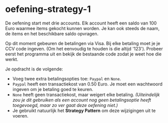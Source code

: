 # oefening-strategy-1
De oefening start met drie accounts. Elk account heeft een saldo van 100 Euro waarmee items gekocht kunnen worden. Je kan ook steeds de naam, de items en het beschikbare saldo opvragen.

Op dit moment gebeuren de betalingen via Visa. Bij elke betaling moet je je CCV code ingeven. (Om het eenvoudig te houden is die altijd '123'). Probeer eerst het programma uit en bekijk de bestaande
code zodat je weet hoe die werkt.


Je opdracht is de volgende:

- Voeg twee extra betalingsopties toe: `Paypal` en `None`.
- `Paypal` heeft een transactiekost van 0.50 Euro. Je moet een wachtwoord ingeven om je betaling goed te keuren.
- `None` heeft geen transactiekost, maar weigert elke betaling. *(Uiteindelijk zou je dit gebruiken als een account nog geen betalingsoptie heeft toegevoegd, maar zo ver gaat deze oefening niet.)*
- Je gebruikt natuurlijk het **Strategy Pattern** om deze wijzigingen uit te voeren.


